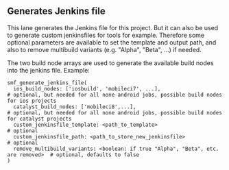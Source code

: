 ## Generates Jenkins file
This lane generates the Jenkins file for this project. But it can also be used to generate custom jenkinsfiles for tools for example.
Therefore some optional parameters are available to set the template and output path, and also to remove multibuild variants (e.g. "Alpha", "Beta", ...) if needed.

The two build node arrays are used to generate the available build nodes into the jenkins file. 
Example:

```
smf_generate_jenkins_file(
  ios_build_nodes: ['iosbuild', 'mobileci7', ...],                                  # optional, but needed for all none android jobs, possible build nodes for ios projects
  catalyst_build_nodes: ['mobileci8',...],                                          # optional, but needed for all none android jobs, possible build nodes for catalyst projects
  custom_jenkinsfile_template: <path_to_template>                                   # optional
  custom_jenkinsfile_path: <path_to_store_new_jenkinsfile>                          # optional 
  remove_multibuild_variants: <boolean: if true "Alpha", "Beta", etc. are removed>  # optional, defaults to false
)
```